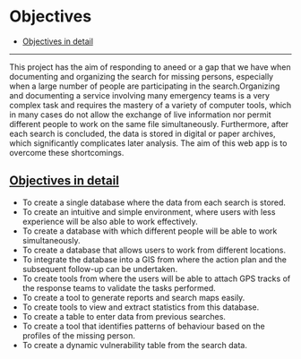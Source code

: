 # Objectives

- [Objectives in detail](/{{route}}/{{version}}/objectives#details)

---


This project has the aim of responding to aneed or a gap that we have when documenting and organizing the search for missing persons, especially when a large number of people are participating in the search.Organizing and documenting a service involving many emergency teams is a very complex task and requires the mastery of a variety of computer tools, which in many cases do not allow the exchange of live information nor permit different people to work on the same file simultaneously. Furthermore, after each search is concluded, the data is stored in digital or paper archives, which significantly complicates later analysis.
The aim of this web app is to overcome these shortcomings.

<a name="details"></a>
## [Objectives in detail](/{{route}}/{{version}}/objectives#details)
* To create a single database where the data from each search is stored.
* To create an intuitive and simple environment, where users with less experience will be also able to work effectively.
* To create a database with which different people will be able to work simultaneously.
* To create a database that allows users to work from different locations.
* To integrate the database into a GIS from where the action plan and the subsequent follow-up can be undertaken.
* To create tools from where the users will be able to attach GPS tracks of the response teams to validate the tasks performed.
* To create a tool to generate reports and search maps easily.
* To create tools to view and extract statistics from this database.
* To create a table to enter data from previous searches.
* To create a tool that identifies patterns of behaviour based on the profiles of the missing person.
* To create a dynamic vulnerability table from the search data.
